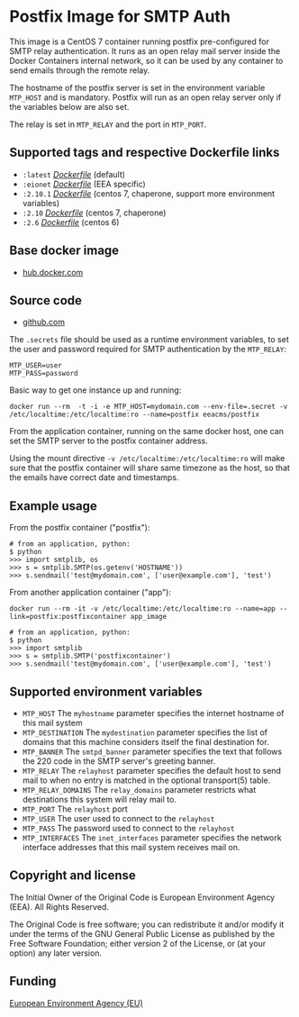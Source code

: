 # Postfix Image for SMTP Auth

This image is a CentOS 7 container running postfix pre-configured for SMTP relay authentication.
It runs as an open relay mail server inside the Docker Containers internal network,
so it can be used by any container to send emails through the remote relay.

The hostname of the postfix server is set in the environment variable `MTP_HOST` and is mandatory.
Postfix will run as an open relay server only if the variables below are also set.

The relay is set in `MTP_RELAY` and the port in `MTP_PORT`.

## Supported tags and respective Dockerfile links

  - `:latest` [*Dockerfile*](https://github.com/eea/eea.docker.postfix/blob/master/Dockerfile) (default)
  - `:eionet` [*Dockerfile*](https://github.com/eea/eea.docker.postfix/blob/master/eionet/Dockerfile) (EEA specific)
  - `:2.10.1` [*Dockerfile*](https://github.com/eea/eea.docker.postfix/blob/2.10.1/Dockerfile) (centos 7, chaperone, support more environment variables)
  - `:2.10` [*Dockerfile*](https://github.com/eea/eea.docker.postfix/blob/2.10/Dockerfile) (centos 7, chaperone)
  - `:2.6` [*Dockerfile*](https://github.com/eea/eea.docker.postfix/blob/2.6/Dockerfile) (centos 6)

## Base docker image

 - [hub.docker.com](https://registry.hub.docker.com/u/eeacms/postfix)

## Source code

  - [github.com](http://github.com/eea/eea.docker.postfix)


The `.secrets` file should be used as a runtime environment variables,
to set the user and password required for SMTP authentication by the `MTP_RELAY`:

    MTP_USER=user
    MTP_PASS=password

Basic way to get one instance up and running:

    docker run --rm  -t -i -e MTP_HOST=mydomain.com --env-file=.secret -v /etc/localtime:/etc/localtime:ro --name=postfix eeacms/postfix 

From the application container, running on the same docker host, one can set the SMTP server to the postfix container address.

Using the mount directive ```-v /etc/localtime:/etc/localtime:ro``` will make sure that the postfix container will share same timezone as the host, so that the emails have correct date and timestamps.

## Example usage

From the postfix container ("postfix"):

    # from an application, python:
    $ python
    >>> import smtplib, os
    >>> s = smtplib.SMTP(os.getenv('HOSTNAME'))
    >>> s.sendmail('test@mydomain.com', ['user@example.com'], 'test')

From another application container ("app"):

    docker run --rm -it -v /etc/localtime:/etc/localtime:ro --name=app --link=postfix:postfixcontainer app_image

    # from an application, python:
    $ python
    >>> import smtplib
    >>> s = smtplib.SMTP('postfixcontainer')
    >>> s.sendmail('test@mydomain.com', ['user@example.com'], 'test')

## Supported environment variables

* `MTP_HOST` The `myhostname` parameter specifies the internet hostname of this mail system
* `MTP_DESTINATION` The `mydestination` parameter specifies the list of domains that this machine considers itself the final destination for.
* `MTP_BANNER` The `smtpd_banner` parameter specifies the text that follows the 220 code in the SMTP server's greeting banner.
* `MTP_RELAY` The `relayhost` parameter specifies the default host to send mail to when no entry is matched in the optional transport(5) table.
* `MTP_RELAY_DOMAINS` The `relay_domains` parameter restricts what destinations this system will relay mail to.
* `MTP_PORT` The `relayhost` port
* `MTP_USER` The user used to connect to the `relayhost`
* `MTP_PASS` The password used to connect to the `relayhost`
* `MTP_INTERFACES` The `inet_interfaces` parameter specifies the network interface addresses that this mail system receives mail on.

## Copyright and license

The Initial Owner of the Original Code is European Environment Agency (EEA).
All Rights Reserved.

The Original Code is free software;
you can redistribute it and/or modify it under the terms of the GNU
General Public License as published by the Free Software Foundation;
either version 2 of the License, or (at your option) any later
version.


## Funding

[European Environment Agency (EU)](http://eea.europa.eu)
